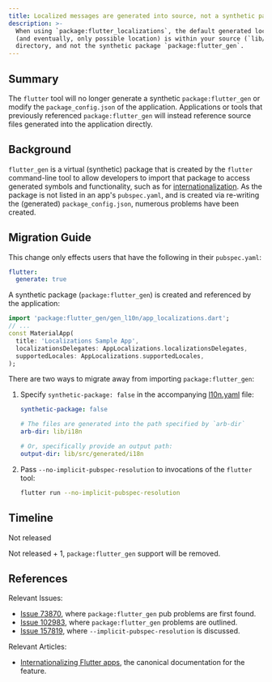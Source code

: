 ```yaml
---
title: Localized messages are generated into source, not a synthetic package.
description: >-
  When using `package:flutter_localizations`, the default generated location
  (and eventually, only possible location) is within your source (`lib/`)
  directory, and not the synthetic package `package:flutter_gen`.
---
```


## Summary

The `flutter` tool will no longer generate a synthetic `package:flutter_gen`
or modify the `package_config.json` of the application. Applications or tools
that previously referenced `package:flutter_gen` will instead reference source
files generated into the application directly.

## Background

`flutter_gen` is a virtual (synthetic) package that is created by the `flutter`
command-line tool to allow developers to import that package to access generated
symbols and functionality, such as for
[internationalization][Internationalizing Flutter apps]. As the package is not
listed in an app's `pubspec.yaml`, and is created via re-writing the (generated)
`package_config.json`, numerous problems have been created.

## Migration Guide

This change only effects users that have the following in their `pubspec.yaml`:

```yaml
flutter:
  generate: true
```

A synthetic package (`package:flutter_gen`) is created and referenced by the
application:

```dart
import 'package:flutter_gen/gen_l10n/app_localizations.dart';
// ...
const MaterialApp(
  title: 'Localizations Sample App',
  localizationsDelegates: AppLocalizations.localizationsDelegates,
  supportedLocales: AppLocalizations.supportedLocales,
);
```

There are two ways to migrate away from importing `package:flutter_gen`:

1. Specify `synthetic-package: false` in the accompanying [l10n.yaml][] file:

    ```yaml
    synthetic-package: false

    # The files are generated into the path specified by `arb-dir`
    arb-dir: lib/i18n

    # Or, specifically provide an output path:
    output-dir: lib/src/generated/i18n
    ```

2. Pass `--no-implicit-pubspec-resolution` to invocations of the `flutter` tool:

    ```sh
    flutter run --no-implicit-pubspec-resolution
    ```

## Timeline

Not released

Not released + 1, `package:flutter_gen` support will be removed.

## References

Relevant Issues:

- [Issue 73870][], where `package:flutter_gen` pub problems are first found.
- [Issue 102983][], where `package:flutter_gen` problems are outlined.
- [Issue 157819][], where `--implicit-pubspec-resolution` is discussed.

Relevant Articles:

- [Internationalizing Flutter apps][], the canonical documentation for the
  feature.

[l10n.yaml]: https://docs.flutter.dev/ui/accessibility-and-internationalization/internationalization#configuring-the-l10n-yaml-file
[Issue 73870]: https://github.com/flutter/flutter/issues/73870
[Issue 102983]: https://github.com/flutter/flutter/issues/102983
[Issue 157819]: https://github.com/flutter/flutter/issues/157819
[Internationalizing Flutter apps]: https://docs.flutter.dev/ui/accessibility-and-internationalization/internationalization#adding-your-own-localized-messages
